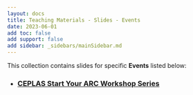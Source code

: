 ```yaml
---
layout: docs
title: Teaching Materials - Slides - Events
date: 2023-06-01
add toc: false
add support: false
add sidebar: _sidebars/mainSidebar.md
---
```


This collection contains slides for specific **Events** listed below:   

* ### [CEPLAS Start Your ARC Workshop Series](./../disseminations/2023-05-09_CEPLAS-StartYourARC-Series/index.html)
